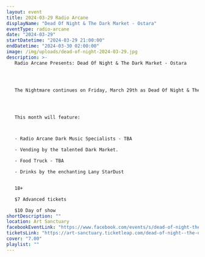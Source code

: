 ```yaml
---
layout: event
title: 2024-03-29 Radio Arcane
displayName: "Dead Of Night & The Dark Market - Ostara"
eventType: radio-arcane
date: "2024-03-29"
startDatetime: "2024-03-29 21:00:00"
endDatetime: "2024-03-30 02:00:00"
image: /img/uploads/dead-of-night-2024-03-29.jpg
description: >-
   Radio Arcane Presents: Dead Of Night & The Dark Market - Ostara




   The Nightmare continues on Friday, March 29th as Dead Of Night & The Dark Market keep up the monthly grind of dark eclectic music. Come out and help keep the dancefloor barely alive as we celebrate the glum drudgery of our dreadful existence.




   This month will feature:



   - Radio Arcane Dark Music Specialists - TBA

   - Vending by the talented Dark Market.

   - Food Truck - TBA

   - Drinks by the enchanting Lany StarDust


   18+

   $7 Advanced tickets

   $10 Day of show
shortDescription: ""
location: Art Sanctuary
facebookEventLink: "https://www.facebook.com/events/s/dead-of-night-the-dark-market-/699408192259195"
ticketsLink: "https://art-sanctuary.ticketleap.com/dead-of-night--the-dark-market---ostara"
cover: "7.00"
playlist: ""
---
```

